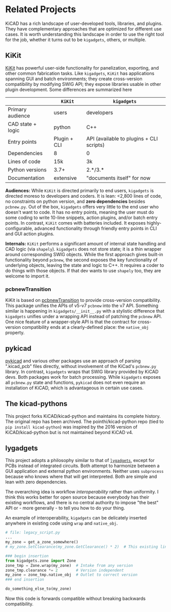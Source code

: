 # Related Projects
KiCAD has a rich landscape of user-developed tools, libraries, and plugins. They have complementary approaches that are optimized for different use cases. It is worth understanding this landscape in order to use the right tool for the job, whether it turns out to be `kigadgets`, others, or multiple.

## KiKit
[KiKit](https://github.com/yaqwsx/KiKit) has powerful user-side functionality for panelization, exporting, and other common fabrication tasks. Like `kigadgets`, `KiKit` has applications spanning GUI and batch environments; they create cross-version compatibility by modifying SWIG API; they expose libraries usable in other plugin development. Some differences are summarized here

|                   | `KiKit`      | `kigadgets`                  |
| ----------------- | ------------ | ---------------------------- |
| Primary audience  | users        | developers                   |
| CAD state + logic | python       | C++                          |
| Entry points      | Plugin + CLI | API (available to plugins + CLI scripts)       |
| Dependencies      | 8            | 0                            |
| Lines of code     | 15k          | 3k                           |
| Python versions   | 3.7+         | 2.\*/3.\*                             |
| Documentation     | extensive    | "documents itself" for now                          |

**Audiences:** While `KiKit` is directed primarily to end users, `kigadgets` is directed moreso to developers and coders. It is lean: <2,800 lines of code, no constraints on python version, and **zero dependencies** besides `pcbnew.py`. Out of the box, `kigadgets` offers very little to the end user who doesn't want to code. It has no entry points, meaning the user must do some coding to write 10-line snippets, action plugins, and/or batch entry points. In contrast, `KiKit` comes with batteries included. It exposes highly-configurable, advanced functionality through friendly entry points in CLI and GUI action plugins.

**Internals:** `KiKit` performs a significant amount of internal state handling and CAD logic (via `shapely`). `kigadgets` does not store state; it is a thin wrapper around corresponding SWIG objects. While the first approach gives built-in functionality beyond `pcbnew`, the second exposes the key functionality of underlying objects, leaving the state and logic to C++. It requires a coder to do things with those objects. If that dev wants to use `shapely` too, they are welcome to import it.

### pcbnewTransition
KiKit is based on [pcbnewTransition](https://github.com/yaqwsx/pcbnewTransition) to provide cross-version compatibility. This package unifies the APIs of v5-v7 `pcbnew` into the v7 API. Something similar is happening in `kigadgets/__init__.py` with a stylistic difference that `kigadgets` unifies under a wrapping API instead of patching the `pcbnew` API. One nice feature of a wrapper-style API is that the contract for cross-version compatibility ends at a clearly-defined place: the `native_obj` property.

## pykicad
[pykicad](https://github.com/dvc94ch/pykicad) and various other packages use an approach of parsing ".kicad_pcb" files directly, without involvement of the KiCad's `pcbnew.py` library. In contrast, `kigadgets` wraps that SWIG library provided by KiCAD devs. Both packages work for batch processing. While `kigadgets` exposes all `pcbnew.py` state and functions, `pykicad` does not even require an installation of KiCAD, which is advantageous in certain use cases.

## The kicad-pythons
This project forks KiCAD/kicad-python and maintains its complete history. The original repo has been archived. The pointhi/kicad-python repo (tied to `pip install kicad-python`) was inspired by the 2016 version of KiCAD/kicad-python but is not maintained beyond KiCAD v4.

## lygadgets
This project adopts a philosophy similar to that of [`lygadgets`](https://github.com/atait/klayout-gadgets), except for PCBs instead of integrated circuits. Both attempt to harmonize between a GUI application and external python environments. Neither uses `subprocess` because who knows where that will get interpreted. Both are simple and lean with zero dependencies.

The overarching idea is workflow *interoperability* rather than uniformity. I think this works better for open source because everybody has their existing workflows, and there is no central authority to impose "the best" API or - more generally - to tell you how to do your thing. 

An example of interoperability, `kigadgets` can be delicately inserted anywhere in existing code using `wrap` and `native_obj`.
```python
# file: legacy_script.py
...
my_zone = get_a_zone_somewhere()
# my_zone.SetClearance(my_zone.GetClearance() * 2)  # This existing line will not work >v5

### begin insertion
from kigadgets.zone import Zone
zone_tmp = Zone.wrap(my_zone)  # Intake from any version
zone_tmp.clearance *= 2        # Version independent
my_zone = zone_tmp.native_obj  # Outlet to correct version
### end insertion

do_something_else_to(my_zone)
```
Now this code is forwards compatible without breaking backwards compatibility.
